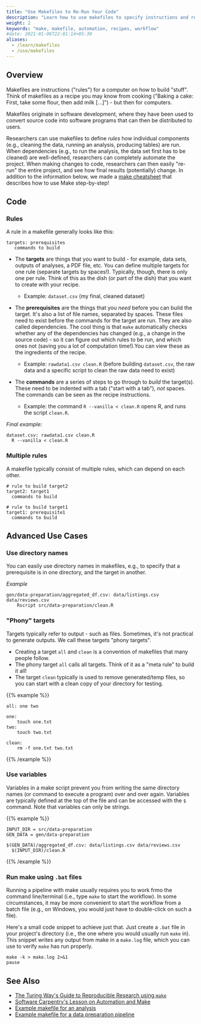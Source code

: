```yaml
---
title: "Use Makefiles to Re-Run Your Code"
description: "Learn how to use makefiles to specify instructions and recipes for your computer."
weight: 2
keywords: "make, makefile, automation, recipes, workflow"
#date: 2021-01-06T22:01:14+05:30
aliases:
  - /learn/makefiles
  - /use/makefiles
---
```


## Overview

Makefiles are instructions ("rules") for a computer on how to build "stuff". Think of makefiles as a recipe you may know from cooking ("Baking a cake: First, take some flour, then add milk [...]") - but then for computers.

Makefiles originate in software development, where they have been used to convert source code into software programs that can then be distributed to users.

Researchers can use makefiles to define *rules* how individual components (e.g., cleaning the data, running an analysis, producing tables) are run. When dependencies (e.g., to run the analysis, the data set first has to be cleaned) are well-defined, researchers can completely automate the project. When making changes to code, researchers can then easily "re-run" the entire project, and see how final results (potentially) change. In addition to the information below, we made a [make cheatsheet](../tsh_make_cheatsheet.pdf) that describes how to use Make step-by-step!

## Code

### Rules

A rule in a makefile generally looks like this:

```
targets: prerequisites
   commands to build
```

* The __targets__ are things that you want to build - for example, data sets, outputs of analyses, a PDF file, etc. You can define multiple targets for one rule (separate targets by spaces!). Typically, though, there is only one per rule. Think of this as the dish (or part of the dish) that you want to create with your recipe.
  * Example: `dataset.csv` (my final, cleaned dataset)

* The __prerequisites__ are the things that you *need* before you can build the target. It's also a list of file names, separated by spaces. These files need to exist before the commands for the target are run. They are also called dependencies. The cool thing is that `make` automatically checks whether any of the dependencies has changed (e.g., a change in the source code) - so it can figure out which rules to be run, and which ones not (saving you a lot of computation time!).You can view these as the ingredients of the recipe.
  * Example: `rawdata1.csv clean.R` (before building `dataset.csv`, the raw data and a specific script to clean the raw data need to exist)

* The __commands__ are a series of steps to go through to *build* the target(s). These need to be indented with a tab ("start with a tab"), *not* spaces. The commands can be seen as the recipe instructions.
  * Example: the command `R --vanilla < clean.R` opens R, and runs the script `clean.R`.

*Final example:*

```
dataset.csv: rawdata1.csv clean.R
  R --vanilla < clean.R
```

### Multiple rules

A makefile typically consist of multiple rules, which can depend on each other.

```
# rule to build target2
target2: target1
  commands to build

# rule to build target1
target1: prerequisite1
  commands to build
```

## Advanced Use Cases

### Use directory names

You can easily use directory names in makefiles, e.g., to specify that a prerequisite is in one directory, and the target in another.

*Example*
```
gen/data-preparation/aggregated_df.csv: data/listings.csv data/reviews.csv
	Rscript src/data-preparation/clean.R
```


### "Phony" targets

Targets typically refer to output - such as files. Sometimes, it's not practical to generate outputs. We call these targets "phony targets".

* Creating a target `all` and `clean` is a convention of makefiles that many people follow.
* The phony target `all` calls all targets. Think of it as a "meta rule" to build it all!
* The target `clean` typically is used to remove generated/temp files, so you can start with a clean copy of your directory for testing.

{{% example %}}
```
all: one two

one:
    touch one.txt
two:
    touch two.txt

clean:
    rm -f one.txt two.txt
```
{{% /example %}}

### Use variables

Variables in a make script prevent you from writing the same directory names (or command to execute a program) over and over again. Variables are typically defined at the top of the file and can be accessed with the `$` command. Note that variables can only be strings.

{{% example %}}
```
INPUT_DIR = src/data-preparation
GEN_DATA = gen/data-preparation

$(GEN_DATA)/aggregated_df.csv: data/listings.csv data/reviews.csv
  $(INPUT_DIR)/clean.R
```
{{% /example %}}

### Run make using `.bat` files

Running a pipeline with make usually requires you to work frmo the command line/terminal (i.e., type `make` to start the workflow). In some circumstances, it may be more convenient to start the workflow from a batch file (e.g., on Windows, you would just have to double-click on such a file).

Here's a small code snippet to achieve just that. Just create a `.bat` file in your project's directory (i.e., the one where you would usually run `make` in). This snippet writes any output from make in a `make.log` file, which you can use to verify `make` has run properly.

```
make -k > make.log 2>&1
pause
```

## See Also

- [The Turing Way's Guide to Reproducible Research using `make`](https://the-turing-way.netlify.app/reproducible-research/make.html)
- [Software Carpentry's Lesson on Automation and Make](http://swcarpentry.github.io/make-novice)
- [Example makefile for an analysis](https://github.com/hannesdatta/brand-equity-journal-of-marketing/blob/c8c9ff7a6904b4f6a7ad718932f21c6b87d4d881/analysis/code/makefile)
- [Example makefile for a data preparation pipeline](https://github.com/hannesdatta/brand-equity-journal-of-marketing/blob/c8c9ff7a6904b4f6a7ad718932f21c6b87d4d881/derived/code/makefile)
